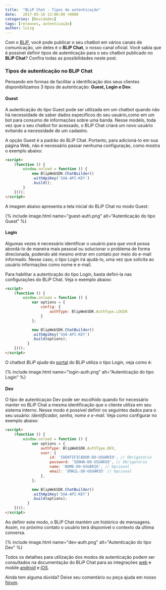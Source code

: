 ```yaml
---
title:  "BLiP Chat - Tipos de autenticação"
date:   2017-05-16 13:00:00 +0000
categories: [Novidades]
tags: [releases, autenticação]
author: luizg
---
```


Com o [BLiP](https://blip.ai), você pode publicar o seu chatbot em vários canais de comunicação, um deles é o **BLiP Chat**, o nosso canal oficial. Você sabia que é possível definir tipos de autenticação para o seu chatbot publicado no  **BLiP Chat**? Confira todas as possibilidades neste post.

<!--preview-->

### Tipos de autenticação no BLiP Chat

Pensando em formas de facilitar a identificação dos seus clientes disponibilizamos 3 tipos de autenticação: **Guest, Login e Dev**. 

#### Guest

A autenticação do tipo Guest pode ser utilizada em um chatbot quando não há necessidade de saber dados específicos do seu usuário,como em um bot para consumo de informações sobre uma banda. Nesse modelo, toda vez que o seu chatbot for acessado, o BLiP Chat criará um novo usuário evitando a necessidade de um cadastro. 

A opção Guest é a padrão do BLiP Chat. Portanto, para adicioná-lo em sua página Web, não é necessário passar nenhuma configuração, como mostra o exemplo abaixo:  

```html
<script>
    (function () {
        window.onload = function () {
            new BlipWebSDK.ChatBuilder()
            .withApiKey('SUA-API-KEY')
            .build();
        }
    })();
</script>
```

A imagem abaixo apresenta a tela inicial do BLiP Chat no modo Guest:

{% include image.html name="guest-auth.png" alt="Autenticação do tipo Guest" %}


#### Login

Algumas vezes é necessário identificar o usuário para que você possa abordá-lo de maneira mais pessoal ou solucionar o problema de forma direcionada, podendo até mesmo entrar em contato por meio do e-mail informado. Nesse caso, o tipo Login irá ajudá-lo, uma vez que solicita ao usuário informações como nome e e-mail.

Para habilitar a autenticação do tipo Login, basta defini-la nas configurações do BLiP Chat. Veja o exemplo abaixo:

```html
<script>
    (function () {
        window.onload = function () {
            var options = {
                config: {
                    authType: BlipWebSDK.AuthType.LOGIN
                }
            };

            new BlipWebSDK.ChatBuilder()
            .withApiKey('SUA-API-KEY')
            .build(options);
          }
    })();
</script>
```

O chatbot *BLiP ajuda* do [portal](https://blip.ai) do BLiP utiliza o tipo Login, veja como é:

{% include image.html name="login-auth.png" alt="Autenticação do tipo Login" %}

#### Dev    

O tipo de autenticaçao Dev pode ser escolhido quando for necessário manter no BLiP Chat a mesma identificação que o cliente utiliza em seu sistema interno. Nesse modo é possível definir os seguintes dados para o seu usuário: *identificador, senha, nome e e-mail*. Veja como configurar no exemplo abaixo:


```html
<script>
    (function () {
        window.onload = function () {
            var options = {
                authType: BlipWebSDK.AuthType.DEV,
                user: { 
                    id: 'IDENTIFICADOR-DO-USUÁRIO', // Obrigatório
                    password: 'SENHA-DO-USUÁRIO', // Obrigatório
                    name: 'NOME-DO-USUÁRIO', // Opcional
                    email: 'EMAIL-DO-USUÁRIO' // Opcional
                },
            };

            new BlipWebSDK.ChatBuilder()
            .withApiKey('SUA-API-KEY')
            .build(options);
          }
    })();
</script>
```

Ao definir este modo, o BLiP Chat mantém um histórico de mensagens. Assim, no próximo contato o usuário terá disponível o contexto da última conversa. 

{% include image.html name="dev-auth.png" alt="Autenticação do tipo Dev" %}

Todos os detalhes para utilização dos modos de autenticação podem ser consultados na documentação do BLiP Chat para as integrações [web](https://github.com/takenet/blip-sdk-web) e mobile [android](https://github.com/takenet/blip-sdk-android) e [iOS](https://github.com/takenet/blip-sdk-ios).


Ainda tem alguma dúvida? Deixe seu comentário ou peça ajuda em nosso [fórum](http://forum.blip.ai).

